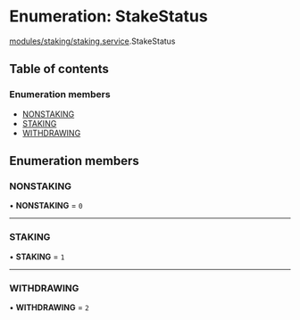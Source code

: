 # Enumeration: StakeStatus

[modules/staking/staking.service](../modules/modules_staking_staking_service.md).StakeStatus

## Table of contents

### Enumeration members

- [NONSTAKING](modules_staking_staking_service.StakeStatus.md#nonstaking)
- [STAKING](modules_staking_staking_service.StakeStatus.md#staking)
- [WITHDRAWING](modules_staking_staking_service.StakeStatus.md#withdrawing)

## Enumeration members

### NONSTAKING

• **NONSTAKING** = `0`

___

### STAKING

• **STAKING** = `1`

___

### WITHDRAWING

• **WITHDRAWING** = `2`

